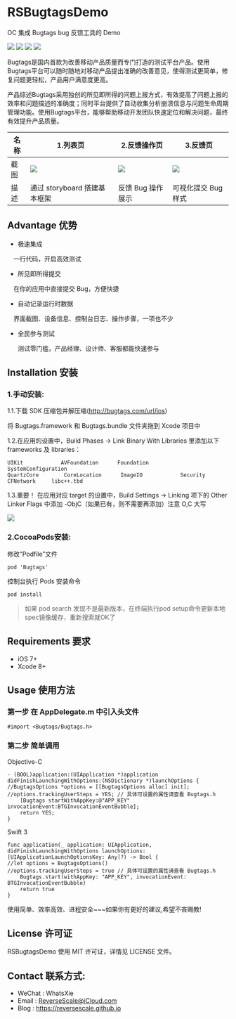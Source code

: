 # RSBugtagsDemo
OC 集成 Bugtags bug 反馈工具的 Demo

![](https://img.shields.io/badge/platform-iOS-red.svg) 
![](https://img.shields.io/badge/language-Objective--C-orange.svg) 
![](https://img.shields.io/badge/download-55.7MB-brightgreen.svg)
![](https://img.shields.io/badge/license-MIT%20License-brightgreen.svg) 

Bugtags是国内首款为改善移动产品质量而专门打造的测试平台产品。使用Bugtags平台可以随时随地对移动产品提出准确的改善意见，使得测试更简单，修复问题更轻松，产品用户满意度更高。

产品综述Bugtags采用独创的所见即所得的问题上报方式，有效提高了问题上报的效率和问题描述的准确度；同时平台提供了自动收集分析崩溃信息与问题生命周期管理功能。使用Bugtags平台，能够帮助移动开发团队快速定位和解决问题，最终有效提升产品质量。

| 名称 |1.列表页 |2.反馈操作页 |3.反馈页 |
| ------------- | ------------- | ------------- | ------------- |
| 截图 | ![](http://og1yl0w9z.bkt.clouddn.com/17-8-23/74353286.jpg) | ![](http://og1yl0w9z.bkt.clouddn.com/17-8-23/39222276.jpg) | ![](http://og1yl0w9z.bkt.clouddn.com/17-8-23/31465183.jpg) |
| 描述 | 通过 storyboard 搭建基本框架 | 反馈 Bug 操作展示 | 可视化提交 Bug 样式 |


## Advantage 优势
* 极速集成

　一行代码，开启高效测试
 
* 所见即所得提交

　在你的应用中直接提交 Bug，方便快捷
 
* 自动记录运行时数据

　界面截图、设备信息、控制台日志、操作步骤，一项也不少
 
* 全民参与测试

  测试零门槛，产品经理、设计师、客服都能快速参与

## Installation 安装
### 1.手动安装:
1.1.下载 SDK 压缩包并解压缩(http://bugtags.com/url/ios)

将 Bugtags.framework 和 Bugtags.bundle 文件夹拖到 Xcode 项目中

1.2.在应用的设置中，Build Phases -> Link Binary With Libraries 里添加以下 frameworks 及 libraries：

```
UIKit            AVFoundation      Foundation        SystemConfiguration
QuartzCore        CoreLocation      ImageIO            Security       CFNetwork     libc++.tbd
```

1.3.重要！ 在应用对应 target 的设置中，Build Settings -> Linking 项下的 Other Linker Flags 中添加 -ObjC（如果已有，则不需要再添加）注意 O,C 大写 

![](http://og1yl0w9z.bkt.clouddn.com/17-8-23/62776766.jpg)

### 2.CocoaPods安装:

修改“Podfile”文件

```
pod 'Bugtags'
```

控制台执行 Pods 安装命令 

```
pod install
```

> 如果 pod search 发现不是最新版本，在终端执行pod setup命令更新本地spec镜像缓存，重新搜索就OK了

## Requirements 要求
* iOS 7+
* Xcode 8+


## Usage 使用方法
### 第一步 在 AppDelegate.m 中引入头文件
```
#import <Bugtags/Bugtags.h>
```
### 第二步 简单调用
Objective-C

```
- (BOOL)application:(UIApplication *)application didFinishLaunchingWithOptions:(NSDictionary *)launchOptions {
//BugtagsOptions *options = [[BugtagsOptions alloc] init];
//options.trackingUserSteps = YES; // 具体可设置的属性请查看 Bugtags.h
    [Bugtags startWithAppKey:@"APP_KEY" invocationEvent:BTGInvocationEventBubble];
    return YES;
}
```

Swift 3

```
func application(_ application: UIApplication, didFinishLaunchingWithOptions launchOptions: [UIApplicationLaunchOptionsKey: Any]?) -> Bool {
//let options = BugtagsOptions()
//options.trackingUserSteps = true // 具体可设置的属性请查看 Bugtags.h
    Bugtags.start(withAppKey: "APP_KEY", invocationEvent: BTGInvocationEventBubble)
    return true
}
```

使用简单、效率高效、进程安全~~~如果你有更好的建议,希望不吝赐教!


## License 许可证
RSBugtagsDemo 使用 MIT 许可证，详情见 LICENSE 文件。


## Contact 联系方式:
* WeChat : WhatsXie
* Email : ReverseScale@iCloud.com
* Blog : https://reversescale.github.io

